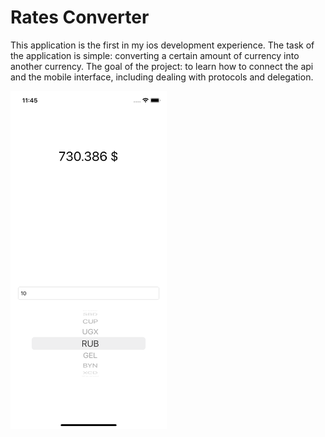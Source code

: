 #  Rates Converter

This application is the first in my ios development experience. The task of the application is simple: converting a certain amount of currency into another currency. The goal of the project: to learn how to connect the api and the mobile interface, including dealing with protocols and delegation.

<img src="https://github.com/vladconq/RatesConverter/blob/main/RatesConverter/Rates%20Converter.png" width="250">
